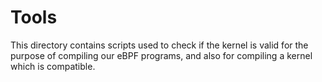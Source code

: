 # Tools

This directory contains scripts used to check if the kernel is valid for the
purpose of compiling our eBPF programs, and also for compiling a kernel which
is compatible.
